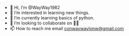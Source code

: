 - 👋 Hi, I’m @WayWay1982
- 👀 I’m interested in learning new things.
- 🌱 I’m currently learning basics of python.
- 💞️ I’m looking to collaborate on 🤷‍♂
- 📫 How to reach me email conwaywaylonw@gmail.com 

<!---
WayWay1982/WayWay1982 is a ✨ special ✨ repository because its `README.md` (this file) appears on your GitHub profile.
You can click the Preview link to take a look at your changes.
--->
